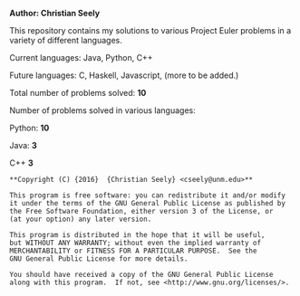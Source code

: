 **Author: Christian Seely**

This repository contains my solutions to various Project Euler problems in a variety of different languages.

Current languages: Java, Python, C++

Future languages: C, Haskell, Javascript, (more to be added.)

Total number of problems solved: **10**

Number of problems solved in various languages: 

Python: **10**

Java:     **3** 

C++       **3** 


    **Copyright (C) {2016}  {Christian Seely} <cseely@unm.edu>**

    This program is free software: you can redistribute it and/or modify
    it under the terms of the GNU General Public License as published by
    the Free Software Foundation, either version 3 of the License, or
    (at your option) any later version.

    This program is distributed in the hope that it will be useful,
    but WITHOUT ANY WARRANTY; without even the implied warranty of
    MERCHANTABILITY or FITNESS FOR A PARTICULAR PURPOSE.  See the
    GNU General Public License for more details.

    You should have received a copy of the GNU General Public License
    along with this program.  If not, see <http://www.gnu.org/licenses/>.


